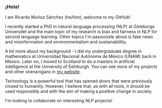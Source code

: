 ### ¡Hola!

I am Ricardo Muñoz Sánchez (he/him), welcome to my GitHub!

I recently started a PhD in natural language processing (NLP) at Göteborgs Universitet and the main topic of my research is bias and fairness in NLP for second language learning.
Other topics I'm passionate about is fake news and misinformation and environmentalism and sustainablility.

A bit more about my background - I did my undergraduate degree in mathematics at Universidad Nacional Autónoma de México (UNAM) back in Mexico.
Later on, I moved to Scotland to do a masters in artificial intelligence at the University of Edinburgh. You can see more of my projects and other shenanigans in [my website](https://rimusa.github.io/).

Technology is a powerful tool that has opened doors that were previously closed to humanity.
However, I believe that, as with all tools, it should be used responsibly and with the aim of making a positive change in society.

I'm looking to collaborate on interesting NLP projects!
